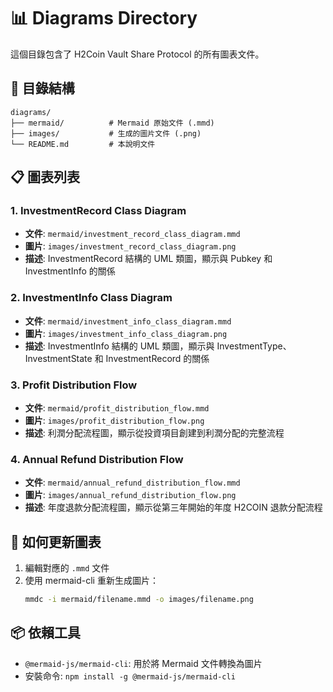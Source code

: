 # 📊 Diagrams Directory

這個目錄包含了 H2Coin Vault Share Protocol 的所有圖表文件。

## 📁 目錄結構

```
diagrams/
├── mermaid/          # Mermaid 原始文件 (.mmd)
├── images/           # 生成的圖片文件 (.png)
└── README.md         # 本說明文件
```

## 📋 圖表列表

### 1. InvestmentRecord Class Diagram
- **文件**: `mermaid/investment_record_class_diagram.mmd`
- **圖片**: `images/investment_record_class_diagram.png`
- **描述**: InvestmentRecord 結構的 UML 類圖，顯示與 Pubkey 和 InvestmentInfo 的關係

### 2. InvestmentInfo Class Diagram
- **文件**: `mermaid/investment_info_class_diagram.mmd`
- **圖片**: `images/investment_info_class_diagram.png`
- **描述**: InvestmentInfo 結構的 UML 類圖，顯示與 InvestmentType、InvestmentState 和 InvestmentRecord 的關係

### 3. Profit Distribution Flow
- **文件**: `mermaid/profit_distribution_flow.mmd`
- **圖片**: `images/profit_distribution_flow.png`
- **描述**: 利潤分配流程圖，顯示從投資項目創建到利潤分配的完整流程

### 4. Annual Refund Distribution Flow
- **文件**: `mermaid/annual_refund_distribution_flow.mmd`
- **圖片**: `images/annual_refund_distribution_flow.png`
- **描述**: 年度退款分配流程圖，顯示從第三年開始的年度 H2COIN 退款分配流程

## 🔧 如何更新圖表

1. 編輯對應的 `.mmd` 文件
2. 使用 mermaid-cli 重新生成圖片：
   ```bash
   mmdc -i mermaid/filename.mmd -o images/filename.png
   ```

## 📦 依賴工具

- `@mermaid-js/mermaid-cli`: 用於將 Mermaid 文件轉換為圖片
- 安裝命令: `npm install -g @mermaid-js/mermaid-cli` 